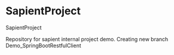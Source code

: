 # SapientProject
SapientProject

Repository for sapient internal project demo.
Creating new branch Demo_SpringBootRestfulClient
